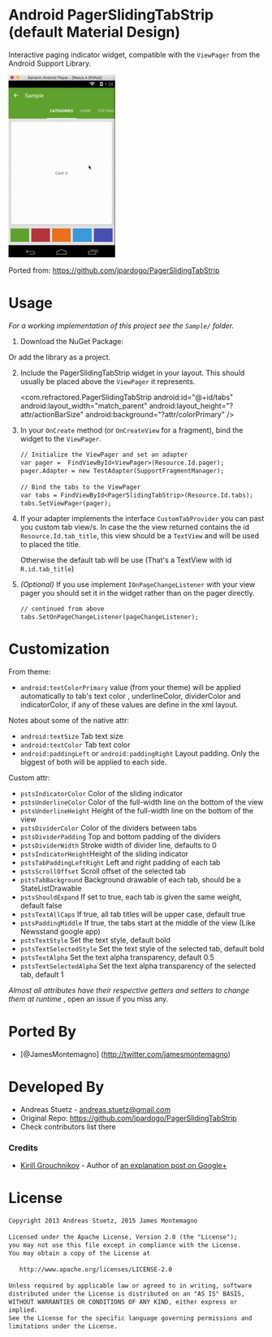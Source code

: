 # Android PagerSlidingTabStrip (default Material Design)

Interactive paging indicator widget, compatible with the `ViewPager` from the
Android Support Library.

![PagerSlidingTabStrip Sample Material](art/material_tabs.gif)

Ported from: https://github.com/jpardogo/PagerSlidingTabStrip

# Usage

*For a working implementation of this project see the `Sample/` folder.*

  1. Download the NuGet Package:

  Or add the library as a project.

  2. Include the PagerSlidingTabStrip widget in your layout. This should usually be placed
     above the `ViewPager` it represents.

        <com.refractored.PagerSlidingTabStrip
            android:id="@+id/tabs"
            android:layout_width="match_parent"
            android:layout_height="?attr/actionBarSize"
            android:background="?attr/colorPrimary" />

  3. In your `OnCreate` method (or `OnCreateView` for a fragment), bind the
     widget to the `ViewPager`.

         // Initialize the ViewPager and set an adapter
         var pager =  FindViewById<ViewPager>(Resource.Id.pager);
         pager.Adapter = new TestAdapter(SupportFragmentManager);

         // Bind the tabs to the ViewPager
         var tabs = FindViewById<PagerSlidingTabStrip>(Resource.Id.tabs);
         tabs.SetViewPager(pager);

  5. If your adapter implements the interface `CustomTabProvider` you can past you custom tab view/s.
     In case the the view returned contains the id `Resource.Id.tab_title`, this view should be a `TextView`  and
     will be used to placed the title.

     Otherwise the default tab will be use (That's a TextView with id `R.id.tab_title`)

  4. *(Optional)* If you use implement `IOnPageChangeListener` with your view pager
     you should set it in the widget rather than on the pager directly.

         // continued from above
         tabs.SetOnPageChangeListener(pageChangeListener);

# Customization

From theme:

* `android:textColorPrimary` value (from your theme) will be applied automatically  to tab's text color , underlineColor, dividerColor and indicatorColor, if any of these values are define in the xml layout.

Notes about some of the native attr:

* `android:textSize` Tab text size
* `android:textColor` Tab text color
* `android:paddingLeft` or `android:paddingRight` Layout padding. Only the biggest of both will be applied to each side.


Custom attr:

 * `pstsIndicatorColor` Color of the sliding indicator
 * `pstsUnderlineColor` Color of the full-width line on the bottom of the view
 * `pstsUnderlineHeight` Height of the full-width line on the bottom of the view
 * `pstsDividerColor` Color of the dividers between tabs
 * `pstsDividerPadding` Top and bottom padding of the dividers
 * `pstsDividerWidth` Stroke width of divider line, defaults to 0
 * `pstsIndicatorHeight`Height of the sliding indicator
 * `pstsTabPaddingLeftRight` Left and right padding of each tab
 * `pstsScrollOffset` Scroll offset of the selected tab
 * `pstsTabBackground` Background drawable of each tab, should be a StateListDrawable
 * `pstsShouldExpand` If set to true, each tab is given the same weight, default false
 * `pstsTextAllCaps` If true, all tab titles will be upper case, default true
 * `pstsPaddingMiddle` If true, the tabs start at the middle of the view (Like Newsstand google app)
 * `pstsTextStyle` Set the text style, default bold
 * `pstsTextSelectedStyle` Set the text style of the selected tab, default bold
 * `pstsTextAlpha` Set the text alpha transparency, default 0.5
 * `pstsTextSelectedAlpha` Set the text alpha transparency of the selected tab, default 1

*Almost all attributes have their respective getters and setters to change them at runtime* , open an issue if you miss any.

# Ported By

 * [@JamesMontemagno] (http://twitter.com/jamesmontemagno)

# Developed By

 * Andreas Stuetz - <andreas.stuetz@gmail.com>
 * Original Repo: https://github.com/jpardogo/PagerSlidingTabStrip
 * Check contributors list there

### Credits

 * [Kirill Grouchnikov](https://plus.google.com/108761828584265913206/posts) - Author of [an explanation post on Google+](https://plus.google.com/108761828584265913206/posts/Cwk7joBV3AC)


# License

    Copyright 2013 Andreas Stuetz, 2015 James Montemagno

    Licensed under the Apache License, Version 2.0 (the "License");
    you may not use this file except in compliance with the License.
    You may obtain a copy of the License at

       http://www.apache.org/licenses/LICENSE-2.0

    Unless required by applicable law or agreed to in writing, software
    distributed under the License is distributed on an "AS IS" BASIS,
    WITHOUT WARRANTIES OR CONDITIONS OF ANY KIND, either express or implied.
    See the License for the specific language governing permissions and
    limitations under the License.